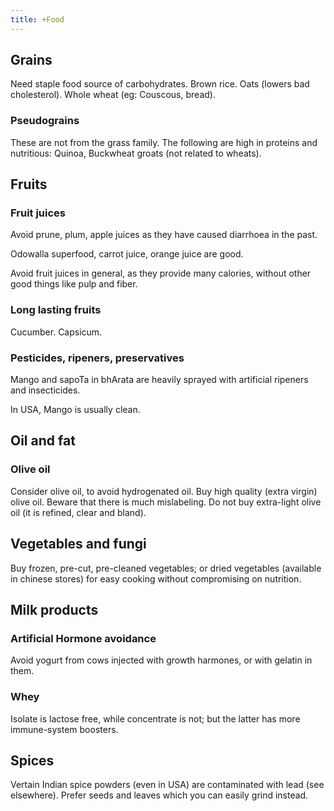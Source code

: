 ```yaml
---
title: +Food
---
```


## Grains

Need staple food source of carbohydrates. Brown rice. Oats (lowers bad
cholesterol). Whole wheat (eg: Couscous, bread).

### Pseudograins

These are not from the grass family. The following are high in proteins
and nutritious: Quinoa, Buckwheat groats (not related to wheats).

## Fruits

### Fruit juices

Avoid prune, plum, apple juices as they have caused diarrhoea in the
past.

Odowalla superfood, carrot juice, orange juice are good.

Avoid fruit juices in general, as they provide many calories, without
other good things like pulp and fiber.

### Long lasting fruits

Cucumber. Capsicum.

### Pesticides, ripeners, preservatives

Mango and sapoTa in bhArata are heavily sprayed with artificial ripeners
and insecticides.

In USA, Mango is usually clean.

## Oil and fat

### Olive oil

Consider olive oil, to avoid hydrogenated oil. Buy high quality (extra
virgin) olive oil. Beware that there is much mislabeling. Do not buy
extra-light olive oil (it is refined, clear and bland).

## Vegetables and fungi

Buy frozen, pre-cut, pre-cleaned vegetables; or dried vegetables
(available in chinese stores) for easy cooking without compromising on
nutrition.

## Milk products

### Artificial Hormone avoidance

Avoid yogurt from cows injected with growth harmones, or with gelatin in
them.

### Whey

Isolate is lactose free, while concentrate is not; but the latter has
more immune-system boosters.

## Spices

Vertain Indian spice powders (even in USA) are contaminated with lead
(see elsewhere). Prefer seeds and leaves which you can easily grind
instead.